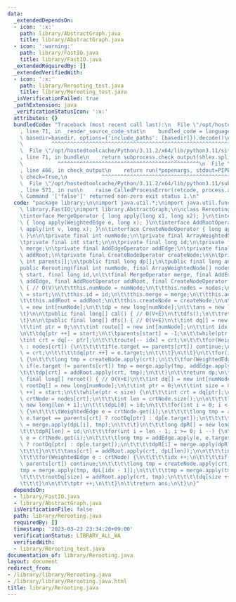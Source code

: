 ```yaml
---
data:
  _extendedDependsOn:
  - icon: ':x:'
    path: library/AbstractGraph.java
    title: library/AbstractGraph.java
  - icon: ':warning:'
    path: library/FastIO.java
    title: library/FastIO.java
  _extendedRequiredBy: []
  _extendedVerifiedWith:
  - icon: ':x:'
    path: library/Rerooting_test.java
    title: library/Rerooting_test.java
  _isVerificationFailed: true
  _pathExtension: java
  _verificationStatusIcon: ':x:'
  attributes: {}
  bundledCode: "Traceback (most recent call last):\n  File \"/opt/hostedtoolcache/Python/3.11.2/x64/lib/python3.11/site-packages/onlinejudge_verify/documentation/build.py\"\
    , line 71, in _render_source_code_stat\n    bundled_code = language.bundle(stat.path,\
    \ basedir=basedir, options={'include_paths': [basedir]}).decode()\n          \
    \         ^^^^^^^^^^^^^^^^^^^^^^^^^^^^^^^^^^^^^^^^^^^^^^^^^^^^^^^^^^^^^^^^^^^^^^^^^^^^^^^^^\n\
    \  File \"/opt/hostedtoolcache/Python/3.11.2/x64/lib/python3.11/site-packages/onlinejudge_verify/languages/user_defined.py\"\
    , line 71, in bundle\n    return subprocess.check_output(shlex.split(command))\n\
    \           ^^^^^^^^^^^^^^^^^^^^^^^^^^^^^^^^^^^^^^^^^^^^^\n  File \"/opt/hostedtoolcache/Python/3.11.2/x64/lib/python3.11/subprocess.py\"\
    , line 466, in check_output\n    return run(*popenargs, stdout=PIPE, timeout=timeout,\
    \ check=True,\n           ^^^^^^^^^^^^^^^^^^^^^^^^^^^^^^^^^^^^^^^^^^^^^^^^^^^^^^^^^\n\
    \  File \"/opt/hostedtoolcache/Python/3.11.2/x64/lib/python3.11/subprocess.py\"\
    , line 571, in run\n    raise CalledProcessError(retcode, process.args,\nsubprocess.CalledProcessError:\
    \ Command '['false']' returned non-zero exit status 1.\n"
  code: "package library;\n\nimport java.util.*;\nimport java.util.function.*;\nimport\
    \ library.FastIO;\nimport library.AbstractGraph;\n\nclass Rerooting {\n\t@FunctionalInterface\n\
    \tinterface MergeOperator { long apply(long x1, long x2); }\n\tinterface AddEdgeOperator\
    \ { long apply(WeightedEdge e, long x); }\n\tinterface AddRootOperator { long\
    \ apply(int v, long x); }\n\tinterface CreateNodeOperator { long apply(int v);\
    \ }\n\n\tprivate final int numNode;\n\tprivate final ArrayWeightedNode nodes[];\n\
    \tprivate final int start;\n\n\tprivate final long id;\n\tprivate final MergeOperator\
    \ merge;\n\tprivate final AddEdgeOperator addEdge;\n\tprivate final AddRootOperator\
    \ addRoot;\n\tprivate final CreateNodeOperator createNode;\n\n\tprivate final\
    \ int parents[];\n\tpublic final long dp[];\n\tpublic final long ans[];\n\n\n\t\
    public Rerooting(final int numNode, final ArrayWeightedNode[] nodes, final int\
    \ start, final long id,\n\t\tfinal MergeOperator merge, final AddEdgeOperator\
    \ addEdge, final AddRootOperator addRoot, final CreateNodeOperator createNode)\
    \ { // O(V)\n\t\tthis.numNode = numNode;\n\t\tthis.nodes = nodes;\n\t\tthis.start\
    \ = start;\n\t\tthis.id = id;\n\t\tthis.merge = merge;\n\t\tthis.addEdge = addEdge;\n\
    \t\tthis.addRoot = addRoot;\n\t\tthis.createNode = createNode;\n\n\t\tparents\
    \ = new int[numNode];\n\t\tdp = new long[numNode];\n\t\tans = new long[numNode];\n\
    \t}\n\n\tpublic final long[] cal() { // O(V+E)\n\t\tdfs();\n\t\treturn reroot();\n\
    \t}\n\n\tpublic final long[] dfs() { // O(V+E)\n\t\tint dq[] = new int[numNode];\n\
    \t\tint ptr = 0;\n\t\tint route[] = new int[numNode];\n\t\tint idx = numNode;\n\
    \n\t\tdq[ptr ++] = start;\n\t\tparents[start] = -1;\n\t\twhile(ptr > 0) {\n\t\t\
    \tint crt = dq[-- ptr];\n\t\t\troute[-- idx] = crt;\n\t\t\tfor(WeightedEdge e\
    \ : nodes[crt]) {\n\t\t\t\tif(e.target == parents[crt]) continue;\n\t\t\t\tparents[e.target]\
    \ = crt;\n\t\t\t\tdq[ptr ++] = e.target;\n\t\t\t}\n\t\t}\n\t\tfor(int crt : route)\
    \ {\n\t\t\tlong tmp = createNode.apply(crt);\n\t\t\tfor(WeightedEdge e : nodes[crt])\
    \ if(e.target != parents[crt]) tmp = merge.apply(tmp, addEdge.apply(e, dp[e.target]));\n\
    \t\t\tdp[crt] = addRoot.apply(crt, tmp);\n\t\t}\n\t\treturn dp;\n\t}\n\n\tpublic\
    \ final long[] reroot() { // O(V+E)\n\t\tint dq[] = new int[numNode];\n\t\tlong\
    \ rootDq[] = new long[numNode];\n\t\tint ptr = 0;\n\t\tint size = 0;\n\n\t\tdq[size\
    \ ++] = start;\n\t\twhile(ptr < size) {\n\t\t\tint crt = dq[ptr];\n\t\t\tArrayWeightedNode\
    \ crtNode = nodes[crt];\n\t\t\tint len = crtNode.size();\n\n\t\t\tlong dpL[] =\
    \ new long[len + 1];\n\t\t\tdpL[0] = id;\n\t\t\tfor(int i = 0; i < len; i ++)\
    \ {\n\t\t\t\tWeightedEdge e = crtNode.get(i);\n\t\t\t\tlong tmp = addEdge.apply(e,\
    \ e.target == parents[crt] ? rootDq[ptr] : dp[e.target]);\n\t\t\t\tdpL[i + 1]\
    \ = merge.apply(dpL[i], tmp);\n\t\t\t}\n\t\t\tlong dpR[] = new long[len + 1];\n\
    \t\t\tdpR[len] = id;\n\t\t\tfor(int i = len - 1; i >= 0; i --) {\n\t\t\t\tWeightedEdge\
    \ e = crtNode.get(i);\n\t\t\t\tlong tmp = addEdge.apply(e, e.target == parents[crt]\
    \ ? rootDq[ptr] : dp[e.target]);\n\t\t\t\tdpR[i] = merge.apply(dpR[i + 1], tmp);\n\
    \t\t\t}\n\t\t\tans[crt] = addRoot.apply(crt, dpL[len]);\n\n\t\t\tint idx = 0;\n\
    \t\t\tfor(WeightedEdge e : crtNode) {\n\t\t\t\tidx ++;\n\t\t\t\tif(e.target ==\
    \ parents[crt]) continue;\n\t\t\t\tlong tmp = createNode.apply(crt);\n\t\t\t\t\
    tmp = merge.apply(tmp, dpL[idx - 1]);\n\t\t\t\ttmp = merge.apply(tmp, dpR[idx]);\n\
    \t\t\t\trootDq[size] = addRoot.apply(crt, tmp);\n\t\t\t\tdq[size ++] = e.target;\n\
    \t\t\t}\n\n\t\t\tptr ++;\n\t\t}\n\t\treturn ans;\n\t}\n}"
  dependsOn:
  - library/FastIO.java
  - library/AbstractGraph.java
  isVerificationFile: false
  path: library/Rerooting.java
  requiredBy: []
  timestamp: '2023-03-23 23:34:20+09:00'
  verificationStatus: LIBRARY_ALL_WA
  verifiedWith:
  - library/Rerooting_test.java
documentation_of: library/Rerooting.java
layout: document
redirect_from:
- /library/library/Rerooting.java
- /library/library/Rerooting.java.html
title: library/Rerooting.java
---
```

